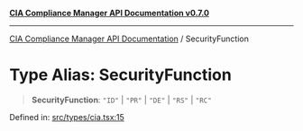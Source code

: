 [**CIA Compliance Manager API Documentation v0.7.0**](../README.md)

***

[CIA Compliance Manager API Documentation](../globals.md) / SecurityFunction

# Type Alias: SecurityFunction

> **SecurityFunction**: `"ID"` \| `"PR"` \| `"DE"` \| `"RS"` \| `"RC"`

Defined in: [src/types/cia.tsx:15](https://github.com/Hack23/cia-compliance-manager/blob/main/src/types/cia.tsx#L15)
